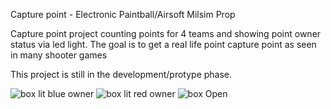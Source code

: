Capture point - Electronic Paintball/Airsoft Milsim Prop

Capture point project counting points for 4 teams and showing point owner status via led light. The goal is to get a real life point capture point as seen in many shooter games

This project is still in the development/protype phase.


![box lit blue owner](https://github.com/user-attachments/assets/6946c361-c747-4953-bbae-9a7631adcb51)
![box lit red owner](https://github.com/user-attachments/assets/4d401ba0-8b45-40ff-a0fd-8a765219ba0d)
![box Open](https://github.com/user-attachments/assets/54775072-e613-4de1-b6bd-c8830ee435c9)
